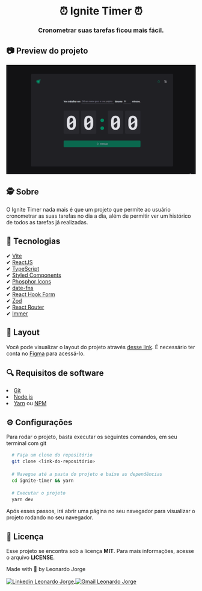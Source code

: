 <h1 align="center">
  ⏰ Ignite Timer ⏰
</h1>

<h3 align="center">
  Cronometrar suas tarefas ficou mais fácil.
</h3>

## 📷 Preview do projeto

<div align="center">
  <img width="855" alt="Ignite Timer banner" src=".github/banner.gif"/>
</div>

## 🕵️ Sobre 

O Ignite Timer nada mais é que um projeto que permite ao usuário cronometrar as suas tarefas no dia a dia, além de permitir ver um histórico de todos as tarefas já realizadas.

## 🚀 Tecnologias

✔ [Vite](https://vitejs.dev/)
<br />
✔ [ReactJS](https://reactjs.org/)
<br />
✔ [TypeScript](https://www.typescriptlang.org/)
<br />
✔ [Styled Components](https://styled-components.com/docs)
<br />
✔ [Phosphor Icons](https://phosphoricons.com/)
<br />
✔ [date-fns](https://date-fns.org/docs/Getting-Started)
<br />
✔ [React Hook Form](https://react-hook-form.com/)
<br />
✔ [Zod](https://github.com/colinhacks/zod)
<br />
✔ [React Router](https://reactrouter.com/en/v6.3.0/getting-started/overview)
<br />
✔ [Immer](https://github.com/immerjs/immer)

## 🎨 Layout

Você pode visualizar o layout do projeto através [desse link](https://www.figma.com/file/nCeslCY32mG7newtwTpuks/Ignite-Timer-(Community)?node-id=11%3A599). É necessário ter conta no [Figma](https://www.figma.com/) para acessá-lo.


## 🔍 Requisitos de software

<li><a href="https://git-scm.com">Git</a></li>
<li><a href="https://nodejs.org/en">Node.js</a></li>
<li><a href="https://yarnpkg.com/">Yarn</a> ou <a href="https://www.npmjs.com/">NPM</a></li>

## ⚙ Configurações

Para rodar o projeto, basta executar os seguintes comandos, em seu terminal com git

```bash
  # Faça um clone do repositório
  git clone <link-do-repositório>

  # Navegue até a pasta do projeto e baixe as dependências
  cd ignite-timer && yarn

  # Executar o projeto
  yarn dev
```
Após esses passos, irá abrir uma página no seu navegador para visualizar o projeto rodando no seu navegador.

## 📝 Licença
Esse projeto se encontra sob a licença <strong>MIT</strong>. Para mais informações, acesse o arquivo <strong>LICENSE</strong>.

<p>Made with 💜 by Leonardo Jorge<p>
<p>
    <a href="https://www.linkedin.com/in/leonardo-jorge-a88a561b6/" target="_blank">
        <img align="center" src="https://img.shields.io/badge/LinkedIn-%230077B5?style=for-the-badge&logo=linkedin&logoColor=white" alt="Linkedin Leonardo Jorge" />
    </a>
    <a href="mailto:leonardoti4437@gmail.com" target="_blank">
        <img align="center" src="https://img.shields.io/badge/Gmail-FF0000?style=for-the-badge&logo=gmail&logoColor=white" alt="Gmail Leonardo Jorge" />
    </a>
</p>
